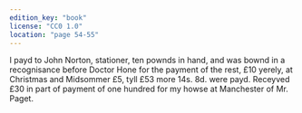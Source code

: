 ```yaml
---
edition_key: "book"
license: "CC0 1.0"
location: "page 54-55"
---
```

I payd to
John Norton, stationer, ten pownds in hand, and was bownd in a
recognisance before Doctor Hone for the payment of the rest,
£10 yerely, at Christmas and Midsommer £5, tyll £53 more
14s. 8d. were payd. Receyved £30 in part of payment of one
hundred for my howse at Manchester of Mr. Paget.
